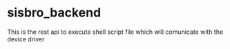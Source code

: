 # sisbro_backend

This is the rest api to execute shell script file which will comunicate with the device driver
